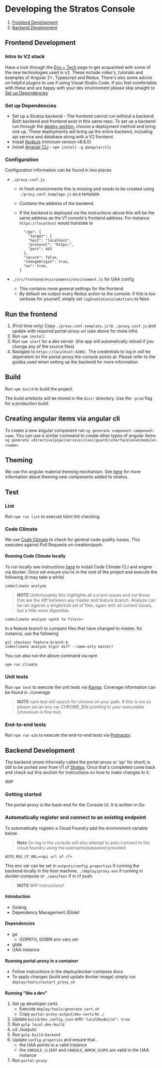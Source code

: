
# Developing the Stratos Console

1. [Frontend Development](#frontend-development)
1. [Backend Development](#backend-development)

## Frontend Development

### Intro to V2 stack

Have a look through the [Env + Tech](developers-guide-env-tech.md) page to get acquainted with some of the new technologies used in v2.
These include video's, tutorials and examples of Angular 2+, Typescript and Redux. There's also some advice on helpful plugins to use if
using Visual Studio Code. If you feel comfortable with these and are happy with your dev environment please skip straight to
[Set up Dependencies](#set-up-dependencies)

### Set up Dependencies

* Set up a Stratos backend - The frontend cannot run without a backend. Both backend and frontend exist in this same repo. To set up a backend
  run through the [deploy section](https://github.com/SUSE/stratos-ui/blob/master/deploy/README.md), choose a deployment method and bring
  one up. These deployments will bring up the entire backend, including api service and database along with a V2 frontend.
* Install [NodeJs](https://nodejs.org) (mininum version v8.6.0)
* Install [Angular CLI](https://cli.angular.io/) - `npm install -g @angular/cli`

### Configuration

Configuration information can be found in two places

* `./proxy.conf.js`
  * In fresh environments this is missing and needs to be created using `./proxy.conf.templage.js` as a template.
  * Contains the address of the backend.
  * If the backend is deployed via the instructions above this will be the same address as the V1 console's frontend address. For instance
  `https://localhost` would translate to

    ```const PROXY_CONFIG = {
      "/pp": {
        "target": {
        "host": "localhost",
        "protocol": "https:",
        "port": 443
      },
      "secure": false,
      "changeOrigin": true,
      "ws": true,
    }
    ```

* `./src/frontend/environments/environment.ts` for UAA config
  * This contains more general settings for the frontend
  * By default we output every Redux action to the console. If this is too verbose for yourself, simply set `logEnableConsoleActions` to false

## Run the frontend

1. (First time only) Copy `./proxy.conf.template.js` to `./proxy.conf.js` and update with required portal-proxy url (see above for more info)
1. Run `npm install`
1. Run `npm start` for a dev server. (the app will automatically reload if you change any of the source files)
1. Navigate to `https://localhost:4200/`. The credentials to log in will be dependent on the portal-proxy the console points at. Please refer
   to the guides used when setting up the backend for more information

## Build

Run `npm build` to build the project.

The build artefacts will be stored in the `dist/` directory. Use the `-prod` flag for a production build.

## Creating angular items via angular cli

To create a new angular component run `ng generate component component-name`. You can use a similar command to create other types of angular
items `ng generate <directive|pipe|service|class|guard|interface|enum|module> <name>`.

## Theming

We use the angular material theming mechanism. See [here](https://material.angular.io/guide/theming-your-components) for more information about theming new components added to stratos.

## Test

### Lint

Run `npm run lint` to execute tslint lint checking.

### Code Climate

We use [Code Climate](https://codeclimate.com/github/SUSE/stratos) to check for general code quality issues. This executes against Pull
Requests on creation/push.


#### Running Code Climate locally
To run locally see instructions [here](https://github.com/codeclimate/codeclimate) to install Code Climate CLI
and engine via docker. Once set ensure you're in the root of the project and execute the following (it may take a while)

```
codeclimate analyze
```

> **NOTE** Unfortunately this highlights all current issues and not those that are the diff between any master and feature branch. Analyze
can be ran against a single/sub set of files, again with all current issues, but a little more digestible.

```
codeclimate analyze <path to file/s>
```

In a feature branch to compare files that have changed to master, for instance, use the following

```
git checkout feature-branch-A
codeclimate analyze $(git diff --name-only master)
```

You can also run the above command via npm

```
npm run climate
```

### Unit tests

Run `npm test` to execute the unit tests via [Karma](https://karma-runner.github.io). Coverage information can be found in ./coverage

> **NOTE** npm test will search for chrome on your path. If this is not so please set an env var CHROME_BIN pointing to your executable
(chromium is fine too).

### End-to-end tests

Run `npm run e2e` to execute the end-to-end tests via [Protractor](http://www.protractortest.org/).

## Backend Development

The backend (more informally called the portal-proxy or 'pp' for short) is still to be ported over from V1 of
[Stratos](https://github.com/cloudfoundry-incubator/stratos). Once that's completed come back and check out this section for instructions on how to
make changes to it.

WIP

### Getting started

The portal-proxy is the back-end for the Console UI. It is written in Go.

### Automatically register and connect to an existing endpoint
To automatically register a Cloud Foundry add the environment variable below

> **Note** On log in the console will also attempt to auto-connect to the cloud foundry using 
           the username/password provided.

```
AUTO_REG_CF_URL=<api url of cf>
```

This env var can be set in `outputs/config.properties` if running the backend locally in the host machine, `./deploy/proxy.env` if running in docker-compose or `./manifest` if in cf push.

> **NOTE** WIP Instructions!

#### Introduction
* Golang
* Dependency Management (Glide)

#### Dependencies
* go
  * GOPATH, GOBIN env vars set
* glide
* UAA instance

#### Running portal-proxy in a container
* Follow instructions in the deploy/docker-compose docs
* To apply changes (build and update docker image) simply run `deploy/tools/restart_proxy.sh`  

#### Running "like a dev"

1. Set up developer certs
    - Execute `deploy/tools/generate_cert.sh`
    - Copy `portal-proxy-output/dev-certs` to `./`
1. Update `build/dev_config.json` with `"localDevBuild": true`
1. Run `gulp local-dev-build`
1. cd ./outputs
1. Run `gulp build-backend`
1. Update `config.propeties` and ensure that..
    - the UAA points to a valid instance
    - the `CONSOLE_CLIENT` and `CONSOLE_ADMIN_SCOPE` are valid in the UAA instance
1. Run `portal-proxy`
